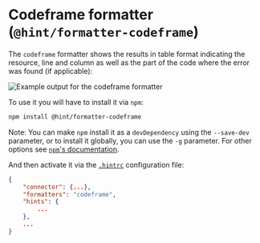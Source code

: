 # Codeframe formatter (`@hint/formatter-codeframe`)

The `codeframe` formatter shows the results in table format indicating
the resource, line and column as well as the part of the code where the
error was found (if applicable):

![Example output for the codeframe formatter](images/codeframe-output.png)

To use it you will have to install it via `npm`:

```bash
npm install @hint/formatter-codeframe
```

Note: You can make `npm` install it as a `devDependency` using the
`--save-dev` parameter, or to install it globally, you can use the
`-g` parameter. For other options see [`npm`'s
documentation](https://docs.npmjs.com/cli/install).

And then activate it via the [`.hintrc`][hintrc] configuration file:

```json
{
    "connector": {...},
    "formatters": "codeframe",
    "hints": {
        ...
    },
    ...
}
```

<!-- Link labels: -->

[hintrc]: https://webhint.io/docs/user-guide/configuring-webhint/summary/
